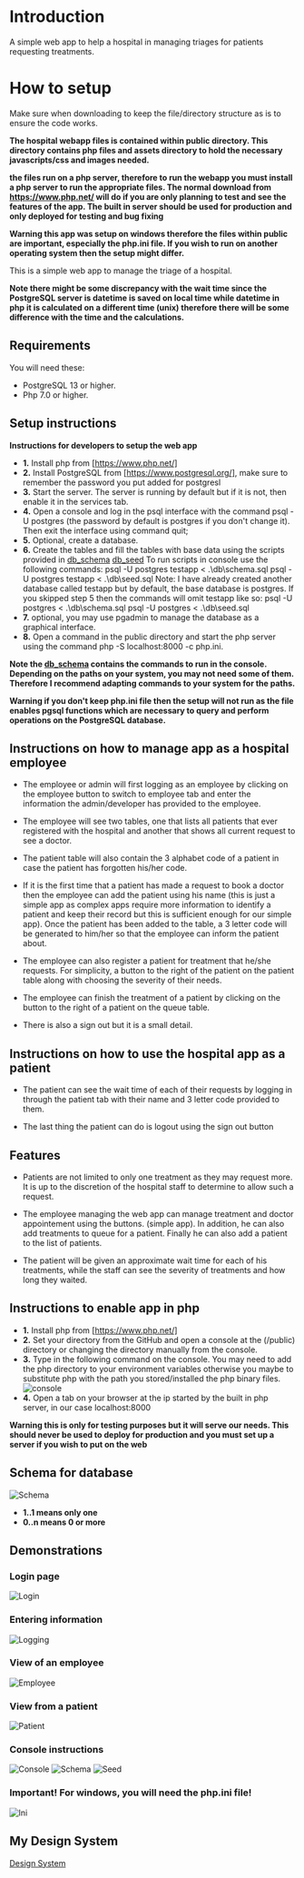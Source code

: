 # Introduction
A simple web app to help a hospital in managing triages for patients requesting treatments.

# How to setup
Make sure when downloading to keep the file/directory structure as is to ensure the code works.

**The hospital webapp files is contained within public directory. This directory contains php files and assets directory to hold the necessary javascripts/css and images needed.**

**the files run on a php server, therefore to run the webapp you must install a php server to run the appropriate files. The normal download from https://www.php.net/ will do if you are only planning to test and see the features of the app. The built in server should be used for production and only deployed for testing and bug fixing**

**Warning this app was setup on windows therefore the files within public are important, especially the php.ini file.
If you wish to run on another operating system then the setup might differ.**

This is a simple web app to manage the triage of a hospital.

**Note there might be some discrepancy with the wait time since the PostgreSQL server is datetime is saved on local time while datetime in php it is calculated on a different time (unix) therefore there will be some difference with the time and the calculations.**

## Requirements
You will need these:
- PostgreSQL 13 or higher.
- Php 7.0 or higher.

## Setup instructions
**Instructions for developers to setup the web app**

- **1.** Install php from [https://www.php.net/]
- **2.** Install PostgreSQL from [https://www.postgresql.org/], make sure to remember the password you put added
	for postgresl
- **3.** Start the server. The server is running by default but if it is not, then enable it in the services tab.
- **4.** Open a console and log in the psql interface with the command psql -U postgres (the password by default is postgres if you don't change it). Then exit the interface using command quit;
- **5.** Optional, create a database.
- **6.** Create the tables and fill the tables with base data using the scripts provided in 
	[db_schema](/db/schema.sql)
	[db_seed](/db/seed.sql)
	To run scripts in console use the following commands:
	psql -U postgres testapp < .\db\schema.sql
	psql -U postgres testapp < .\db\seed.sql
Note: I have already created another database called testapp but by default, the base database is postgres. If you skipped step 5 then the commands will omit testapp like so:
	psql -U postgres < .\db\schema.sql
	psql -U postgres < .\db\seed.sql
- **7.** optional, you may use pgadmin to manage the database as a graphical interface.
- **8.** Open a command in the public directory and start the php server using the command php -S localhost:8000 -c php.ini.

**Note the [db_schema](/db/script.txt) contains the commands to run in the console. Depending on the paths on your system, you may not need some of them. Therefore I recommend adapting commands to your system for the paths.**

**Warning if you don't keep php.ini file then the setup will not run as the file enables pgsql functions which are necessary to query and perform operations on the PostgreSQL database.**

## Instructions on how to manage app as a hospital employee
- The employee or admin will first logging as an employee by clicking on the employee button to switch to employee tab and enter the information the admin/developer has provided to the employee.

- The employee will see two tables, one that lists all patients that ever registered with the hospital and another that shows all current request to see a doctor.

- The patient table will also contain the 3 alphabet code of a patient in case the patient has forgotten his/her code.

- If it is the first time that a patient has made a request to book a doctor then the employee can add the patient using his name (this is just a simple app as complex apps require more information to identify a patient and keep their record but this is sufficient enough for our simple app). Once the patient has been added to the table, a 3 letter code will be generated to him/her so that the employee can inform the patient about.

- The employee can also register a patient for treatment that he/she requests. For simplicity, a button to the right of the patient on the patient table along with choosing the severity of their needs.

- The employee can finish the treatment of a patient by clicking on the button to the right of a patient on the queue table.

- There is also a sign out but it is a small detail. 

## Instructions on how to use the hospital app as a patient
- The patient can see the wait time of each of their requests by logging in through the patient tab with their name and 3 letter code provided to them.

- The last thing the patient can do is logout using the sign out button

## Features
- Patients are not limited to only one treatment as they may request more. It is up to the discretion of the hospital staff to determine to allow such a request.

- The employee managing the web app can manage treatment and doctor appointement using the buttons. (simple app). In addition, he can also add treatments to queue for a patient. Finally he can also add a patient to the list of patients.

- The patient will be given an approximate wait time for each of his treatments, while the staff can see the severity of treatments and how long they waited.

## Instructions to enable app in php
- **1.** Install php from [https://www.php.net/]
- **2.** Set your directory from the GitHub and open a console at the (/public) directory or changing the directory manually from the console.
- **3.** Type in the following command on the console. You may need to add the php directory to your environment variables otherwise you maybe to substitute php with the path you stored/installed the php binary files.
![console](/docs/design_system/console.png)
- **4.** Open a tab on your browser at the ip started by the built in php server, in our case localhost:8000

**Warning this is only for testing purposes but it will serve our needs. This should never be used to deploy for production and you must set up a server if you wish to put on the web**

## Schema for database
![Schema](/docs/design_system/schema.png)
- **1..1 means only one**
- **0..n means 0 or more** 

## Demonstrations

### Login page
![Login](/docs/design_system/intro.png)

### Entering information
![Logging](/docs/design_system/loginexample.png)

### View of an employee
![Employee](/docs/design_system/hospitalview.png)

### View from a patient
![Patient](/docs/design_system/patientview.png)

### Console instructions
![Console](/docs/design_system/console.png)
![Schema](/docs/design_system/consoleschema.png)
![Seed](/docs/design_system/consoleseed.png)

### Important! For windows, you will need the php.ini file!
![Ini](/docs/design_system/phpini.png)

## My Design System
[Design System](/docs/design_system.md)